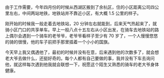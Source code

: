 由于工作需要，今年四月份的时候从西湖区搬到了余杭区，住的小区距离公司四公里左右，中间两站地铁，地铁站并不靠近小区，有大概 1.5 公里的样子。

刚开始的时候我一般走着去地铁站，20 分钟左右就能到，后来天气热起来了，就骑小区门口的共享单车。早上一般八点十五左右从小区出发，在骑车去地铁站的路上偶尔会遇到一个骑车的老爷爷，老爷爷看样子至少有 70 岁了，一个人慢慢悠悠的骑的很慢，他的车子前把手那里插着一个小小的国旗。

今天早上我又偶遇他了，最初的时候并没有在意，后来遇到他的次数多了，就会想老大爷去做什么，还挺好奇的。每个人都有自己要做的事，我并没有下车去询问他，就这样每次遇到他我就会联想一下，祝愿这个陌生又熟悉的骑车的老大爷身体健康。